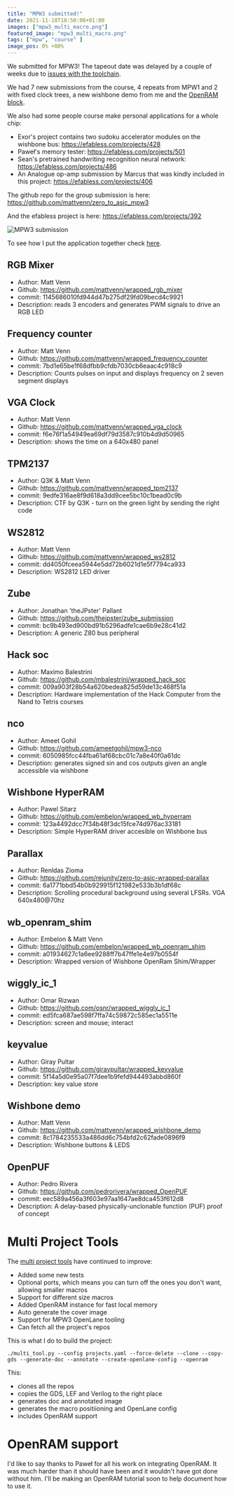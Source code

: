 ```yaml
---
title: "MPW3 submitted!"
date: 2021-11-18T18:50:08+01:00
images: ["mpw3_multi_macro.png"]
featured_image: "mpw3_multi_macro.png"
tags: ["mpw", "course" ]
image_pos: 0% +80%
---
```


We submitted for MPW3! The tapeout date was delayed by a couple of weeks due to [issues with the toolchain](/post/mpw1_silicon).

We had 7 new submissions from the course, 4 repeats from MPW1 and 2 with fixed clock trees, a new wishbone demo from me and the [OpenRAM block](/post/interview-with-matt-guthaus/).

We also had some people course make personal applications for a whole chip:

* Exor's project contains two sudoku accelerator modules on the wishbone bus: https://efabless.com/projects/428
* Paweł's memory tester: https://efabless.com/projects/501
* Sean's pretrained handwriting recognition neural network: https://efabless.com/projects/486
* An Analogue op-amp submission by Marcus that was kindly included in this project: https://efabless.com/projects/406

The github repo for the group submission is here: https://github.com/mattvenn/zero_to_asic_mpw3

And the efabless project is here: https://efabless.com/projects/392

![MPW3 submission](/mpw3_multi_macro.png)

To see how I put the application together check [here](#multi-project-tools).

## RGB Mixer

* Author: Matt Venn
* Github: https://github.com/mattvenn/wrapped_rgb_mixer
* commit: 1145686010fd944d47b275df29fd09becd4c9921
* Description: reads 3 encoders and generates PWM signals to drive an RGB LED

## Frequency counter

* Author: Matt Venn
* Github: https://github.com/mattvenn/wrapped_frequency_counter
* commit: 7bd1e65be1f68dfbb9cfdb7030cb6eaac4c918c9
* Description: Counts pulses on input and displays frequency on 2  seven segment displays

## VGA Clock

* Author: Matt Venn
* Github: https://github.com/mattvenn/wrapped_vga_clock
* commit: f6e76f1a54949ea69df79d3587c910b4d9d50965
* Description: shows the time on a 640x480 panel

## TPM2137

* Author: Q3K & Matt Venn
* Github: https://github.com/mattvenn/wrapped_tpm2137
* commit: 9edfe316ae8f9d618a3dd9cee5bc10c1bead0c9b
* Description: CTF by Q3K - turn on the green light by sending the right code

## WS2812

* Author: Matt Venn
* Github: https://github.com/mattvenn/wrapped_ws2812
* commit: dd4050fceea5944e5dd72b6021d1e5f7794ca933
* Description: WS2812 LED driver

## Zube

* Author: Jonathan 'theJPster' Pallant
* Github: https://github.com/thejpster/zube_submission
* commit: bc9b493ed900bd91b5296adfe1cae6b9e28c41d2
* Description: A generic Z80 bus peripheral

## Hack soc

* Author: Maximo Balestrini
* Github: https://github.com/mbalestrini/wrapped_hack_soc
* commit: 009a903f28b54a620bedea825d59de13c468f51a
* Description: Hardware implementation of the Hack Computer from the Nand to Tetris courses

## nco

* Author: Ameet Gohil
* Github: https://github.com/ameetgohil/mpw3-nco
* commit: 6050985fcc44fba61af68cbc01c7a8e40f0a61dc
* Description: generates signed sin and cos outputs given an angle accessible via wishbone

## Wishbone HyperRAM

* Author: Pawel Sitarz
* Github: https://github.com/embelon/wrapped_wb_hyperram
* commit: 123a4492dcc7f34b48f3dc15fce74d976ac33181
* Description: Simple HyperRAM driver accesible on Wishbone bus

## Parallax

* Author: Renldas Zioma
* Github: https://github.com/rejunity/zero-to-asic-wrapped-parallax
* commit: 6a1771bbd54b0b929915f121982e533b3b1df68c
* Description: Scrolling procedural background using several LFSRs. VGA 640x480@70hz

## wb_openram_shim

* Author: Embelon & Matt Venn
* Github: https://github.com/embelon/wrapped_wb_openram_shim
* commit: a01934627c1a6ee9288ff7b47ffe1e4e97b0554f
* Description: Wrapped version of Wishbone OpenRam Shim/Wrapper

## wiggly_ic_1

* Author: Omar Rizwan
* Github: https://github.com/osnr/wrapped_wiggly_ic_1
* commit: ed5fca687ae598f7ffa74c59872c585ec1a5511e
* Description: screen and mouse; interact

## keyvalue

* Author: Giray Pultar
* Github: https://github.com/giraypultar/wrapped_keyvalue
* commit: 5f14a5d0e95a07f7dee1b9fefd944493abbd860f
* Description: key value store

## Wishbone demo

* Author: Matt Venn
* Github: https://github.com/mattvenn/wrapped_wishbone_demo
* commit: 8c1784235533a486dd6c754bfd2c62fade0896f9
* Description: Wishbone buttons & LEDS

## OpenPUF

* Author: Pedro Rivera
* Github: https://github.com/pedrorivera/wrapped_OpenPUF
* commit: eec589a456a3f603e97aa1647ae8dca453f612d8
* Description: A delay-based physically-unclonable function (PUF) proof of concept

# Multi Project Tools

The [multi project tools](https://github.com/mattvenn/multi_project_tools/tree/openram) have continued to improve:

* Added some new tests
* Optional ports, which means you can turn off the ones you don't want, allowing smaller macros
* Support for different size macros
* Added OpenRAM instance for fast local memory
* Auto generate the cover image
* Support for MPW3 OpenLane tooling
* Can fetch all the project's repos

This is what I do to build the project:

    ./multi_tool.py --config projects.yaml --force-delete --clone --copy-gds --generate-doc --annotate --create-openlane-config --openram 

This: 

* clones all the repos
* copies the GDS, LEF and Verilog to the right place
* generates doc and annotated image
* generates the macro positiioning and OpenLane config
* includes OpenRAM support

# OpenRAM support

I'd like to say thanks to Paweł for all his work on integrating OpenRAM. It was much harder than it should have been and it wouldn't have got done without him.
I'll be making an OpenRAM tutorial soon to help document how to use it.
